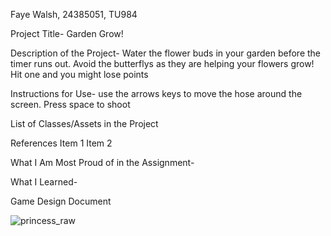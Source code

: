 Faye Walsh, 24385051, TU984

Project Title- 
Garden Grow!


Description of the Project- 
Water the flower buds in your garden before the timer runs out. Avoid the butterflys as they are helping your flowers grow! Hit one and you might lose points

Instructions for Use-
use the arrows keys to move the hose around the screen. 
Press space to shoot 

List of Classes/Assets in the Project

References Item 1 Item 2

What I Am Most Proud of in the Assignment-

What I Learned-

Game Design Document


![princess_raw](https://github.com/user-attachments/assets/eb46c5a8-0f59-4aa2-871a-9b32d584104b)
